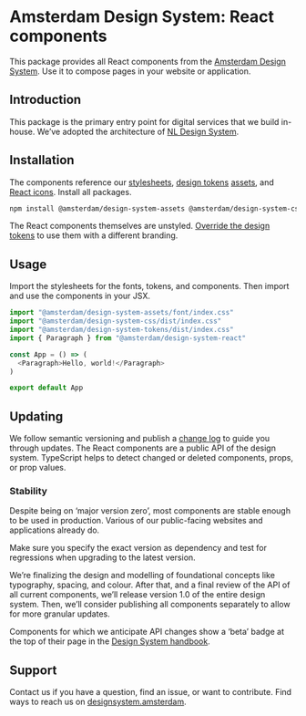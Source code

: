 <!-- @license CC0-1.0 -->

# Amsterdam Design System: React components

This package provides all React components from the [Amsterdam Design System](https://designsystem.amsterdam).
Use it to compose pages in your website or application.

## Introduction

This package is the primary entry point for digital services that we build in-house.
We’ve adopted the architecture of [NL Design System](https://nldesignsystem.nl/).

## Installation

The components reference our
[stylesheets](https://www.npmjs.com/package/@amsterdam/design-system-css),
[design tokens](https://www.npmjs.com/package/@amsterdam/design-system-tokens)
[assets](https://www.npmjs.com/package/@amsterdam/design-system-assets),
and [React icons](https://www.npmjs.com/package/@amsterdam/design-system-react-icons).
Install all packages.

```sh
npm install @amsterdam/design-system-assets @amsterdam/design-system-css @amsterdam/design-system-react @amsterdam/design-system-react-icons @amsterdam/design-system-tokens
```

The React components themselves are unstyled.
[Override the design tokens](https://github.com/Amsterdam/design-system/blob/main/proprietary/tokens/README.md) to use them with a different branding.

## Usage

Import the stylesheets for the fonts, tokens, and components.
Then import and use the components in your JSX.

<!-- prettier-ignore -->
```ts
import "@amsterdam/design-system-assets/font/index.css"
import "@amsterdam/design-system-css/dist/index.css"
import "@amsterdam/design-system-tokens/dist/index.css"
import { Paragraph } from "@amsterdam/design-system-react"

const App = () => (
  <Paragraph>Hello, world!</Paragraph>
)

export default App
```

## Updating

We follow semantic versioning and publish a [change log](https://github.com/Amsterdam/design-system/blob/main/packages/react/CHANGELOG.md) to guide you through updates.
The React components are a public API of the design system.
TypeScript helps to detect changed or deleted components, props, or prop values.

### Stability

Despite being on ‘major version zero’, most components are stable enough to be used in production.
Various of our public-facing websites and applications already do.

Make sure you specify the exact version as dependency and test for regressions when upgrading to the latest version.

We’re finalizing the design and modelling of foundational concepts like typography, spacing, and colour.
After that, and a final review of the API of all current components, we’ll release version 1.0 of the entire design system.
Then, we’ll consider publishing all components separately to allow for more granular updates.

Components for which we anticipate API changes show a ‘beta’ badge at the top of their page in the [Design System handbook](https://designsystem.amsterdam/).

## Support

Contact us if you have a question, find an issue, or want to contribute.
Find ways to reach us on [designsystem.amsterdam](https://designsystem.amsterdam/?path=/docs/docs-introduction--docs#send-a-message).
